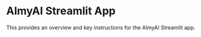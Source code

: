 # AlmyAI Streamlit App
This provides an overview and key instructions for the AlmyAI Streamlit app. 
